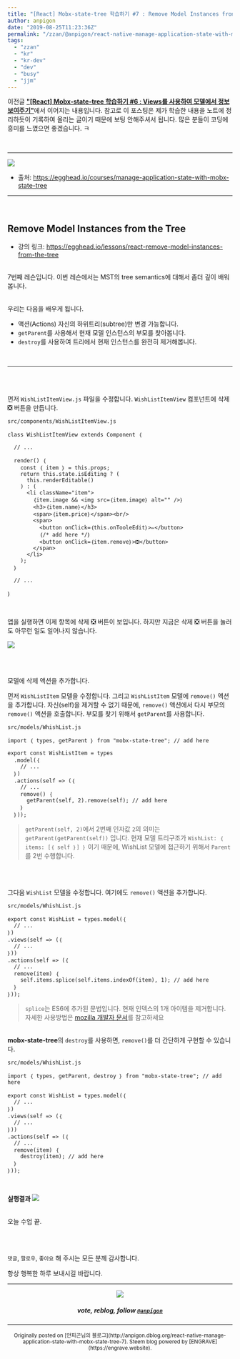 ```yaml
---
title: "[React] Mobx-state-tree 학습하기 #7 : Remove Model Instances from the Tree"
author: anpigon
date: "2019-08-25T11:23:36Z"
permalink: "/zzan/@anpigon/react-native-manage-application-state-with-mobx-state-tree-7"
tags:
  - "zzan"
  - "kr"
  - "kr-dev"
  - "dev"
  - "busy"
  - "jjm"
---
```

이전글 [**"\[React\] Mobx-state-tree 학습하기 #6 : Views를 사용하여 모델에서 정보 보여주기"**](/zzan/@anpigon/react-native-manage-application-state-with-mobx-state-tree-6)에서 이어지는 내용입니다. 참고로 이 포스팅은 제가 학습한 내용을 노트에 정리하듯이 기록하여 올리는 글이기 때문에 보팅 안해주셔서 됩니다.  많은 분들이 코딩에 흥미를  느꼈으면 좋겠습니다.  ㅋ

<br>

***

![](https://files.steempeak.com/file/steempeak/anpigon/sYISPibs-E1848CE185A6E18486E185A9E186A820E1848BE185A5E186B9E18482E185B3E186AB20E18483E185B5E1848CE185A1E1848BE185B5E186AB.png)
* 출처: https://egghead.io/courses/manage-application-state-with-mobx-state-tree

***

<br>

## Remove Model Instances from the Tree

* 강의 링크: https://egghead.io/lessons/react-remove-model-instances-from-the-tree

<br>7번째 레슨입니다. 이번 레슨에서는 MST의 tree semantics에 대해서 좀더 깊이 배워봅니다.

<br>우리는 다음을 배우게 됩니다.

*  액션(Actions) 자신의 하위트리(subtree)만 변경 가능합니다.
* `getParent`를 사용해서 현재 모델 인스턴스의 부모를 찾아봅니다.
* `destroy`를 사용하여 트리에서 현재 인스턴스를 완전히 제거해봅니다.

<br>

***

<br><br>

먼저 `WishListItemView.js` 파일을 수정합니다. `WishListItemView` 컴포넌트에 삭제 ❎ 버튼을 만듭니다.

`src/components/WishListItemView.js`

```
class WishListItemView extends Component ｛

  // ...

  render() ｛
    const ｛ item ｝ = this.props;
    return this.state.isEditing ? (
      this.renderEditable()
    ) : (
      <li className="item">
        ｛item.image && <img src=｛item.image｝ alt="" />｝
        <h3>｛item.name｝</h3>
        <span>｛item.price｝</span><br/>
        <span>
          <button onClick=｛this.onTooleEdit｝>✏️</button>
          ｛/* add here */｝
          <button onClick=｛item.remove｝>❎</button>
        </span>
      </li>
    );
  ｝

  // ...

｝
```

<br>

앱을 실행하면 이제 항목에 삭제 ❎ 버튼이 보입니다. 하지만 지금은 삭제 ❎ 버튼을 눌러도 아무런 일도 일어나지 않습니다.

![](https://files.steempeak.com/file/steempeak/anpigon/euLD7P39-E18489E185B3E1848FE185B3E18485E185B5E186ABE18489E185A3E186BA202019-08-242020.33.33.png)


<br>
<br>

모델에 삭제 액션을 추가합니다.

먼저 `WishListItem` 모델을 수정합니다.  그리고 `WishListItem` 모델에 `remove()` 액션을 추가합니다. 자신(self)을 제거할 수 없기 때문에, `remove()` 액션에서 다시 부모의 `remove()` 액션을 호출합니다. 부모를 찾기 위해서 `getParent`를 사용합니다.

`src/models/WhishList.js`

```
import ｛ types, getParent ｝ from "mobx-state-tree"; // add here

export const WishListItem = types
  .model(｛
    // ...
  ｝)
  .actions(self => (｛
    // ...
    remove() ｛
      getParent(self, 2).remove(self); // add here
    ｝
  ｝));
```
> `getParent(self, 2)`에서 2번째 인자값 `2`의 의미는 `getParent(getParent(self))` 입니다.  현재 모델 트리구조가 `WishList: ｛ items: [｛ self ｝] ｝` 이기 때문에, WishList 모델에 접근하기 위해서 `Parent`를 2번 수행합니다.

<br>
<br>

그다음 `WishList` 모델을 수정합니다. 여기에도 `remove()` 액션을 추가합니다.

`src/models/WhishList.js`
```
export const WishList = types.model(｛
  // ...
｝)
.views(self => (｛
  // ...
｝))
.actions(self => (｛
  // ...
  remove(item) ｛
    self.items.splice(self.items.indexOf(item), 1); // add here
  ｝
｝));
```
> `splice`는 ES6에 추가된 문법입니다. 현재 인덱스의 1개 아이템을 제거합니다. 자세한 사용방법은 [mozilla 개발자 문서](https://developer.mozilla.org/ko/docs/Web/JavaScript/Reference/Global_Objects/Array/splice)를 참고하세요

<br> **mobx-state-tree**의 `destroy`를 사용하면, `remove()`를 더 간단하게 구현할 수 있습니다.

`src/models/WhishList.js`
```
import ｛ types, getParent, destroy ｝ from "mobx-state-tree"; // add here

export const WishList = types.model(｛
  // ...
｝)
.views(self => (｛
  // ...
｝))
.actions(self => (｛
  // ...
  remove(item) ｛
    destroy(item); // add here
  ｝
｝));
```

<br>

**실행결과**
![](https://files.steempeak.com/file/steempeak/anpigon/yzhdzwBl-2019-08-242020-59-51.2019-08-242021_00_21.gif)


<br>오늘 수업 끝.

<br>
<br>

 `댓글`, `팔로우`, `좋아요` 해 주시는 모든 분께 감사합니다.

항상 행복한 하루 보내시길 바랍니다.

*** 

<center><img src='https://steemitimages.com/400x0/https://cdn.steemitimages.com/DQmQmWhMN6zNrLmKJRKhvSScEgWZmpb8zCeE2Gray1krbv6/BC054B6E-6F73-46D0-88E4-C88EB8167037.jpeg'><h5>vote, reblog, follow <code><a href='/@anpigon'>@anpigon</a></code></h5></center>

 

***
<center><sup>Originally posted on [안피곤님의 블로그](http://anpigon.dblog.org/react-native-manage-application-state-with-mobx-state-tree-7). Steem blog powered by [ENGRAVE](https://engrave.website).</sup></center>